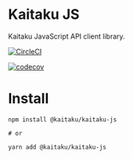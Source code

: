 # Kaitaku JS

Kaitaku JavaScript API client library. 

[![CircleCI](https://circleci.com/gh/kaitakuhq/kaitaku-js/tree/main.svg?style=svg&circle-token=7e43344374c29df6ffacbd8debc1dd3f49c10c90)](https://circleci.com/gh/kaitakuhq/kaitaku-js/tree/main)

[![codecov](https://codecov.io/gh/kaitakuhq/kaitaku-js/branch/main/graph/badge.svg?token=3KHP004XAS)](https://codecov.io/gh/kaitakuhq/kaitaku-js)

# Install

```
npm install @kaitaku/kaitaku-js

# or

yarn add @kaitaku/kaitaku-js
```